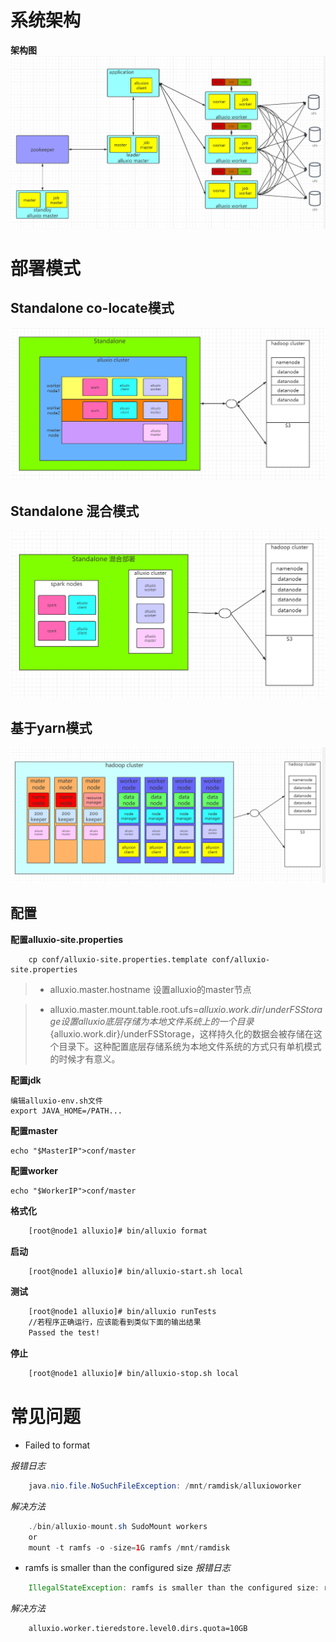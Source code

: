 # 系统架构
**架构图**
![example](picture/12.png)
# 部署模式
## Standalone co-locate模式
![example](picture/13.png)
## Standalone 混合模式
![example](picture/14.png)
## 基于yarn模式
![example](picture/15.png)
## 配置
**配置alluxio-site.properties**
```
    cp conf/alluxio-site.properties.template conf/alluxio-site.properties
```
> * alluxio.master.hostname 设置alluxio的master节点
        
> * alluxio.master.mount.table.root.ufs=${alluxio.work.dir}/underFSStorage 设置alluxio底层存储为本地文件系统上的一个目录${alluxio.work.dir}/underFSStorage，这样持久化的数据会被存储在这个目录下。这种配置底层存储系统为本地文件系统的方式只有单机模式的时候才有意义。

**配置jdk**

    编辑alluxio-env.sh文件
    export JAVA_HOME=/PATH...

**配置master**

    echo "$MasterIP">conf/master
**配置worker**

    echo "$WorkerIP">conf/master
**格式化**
```bash
    [root@node1 alluxio]# bin/alluxio format
```
**启动**
```bash
    [root@node1 alluxio]# bin/alluxio-start.sh local
```
**测试**
```bash
    [root@node1 alluxio]# bin/alluxio runTests
    //若程序正确运行，应该能看到类似下面的输出结果
    Passed the test!
```
**停止**
```bash
    [root@node1 alluxio]# bin/alluxio-stop.sh local
```
# 常见问题
* Failed to format

*报错日志*
```java
    java.nio.file.NoSuchFileException: /mnt/ramdisk/alluxioworker
```
*解决方法*
```java
    ./bin/alluxio-mount.sh SudoMount workers
    or 
    mount -t ramfs -o -size=1G ramfs /mnt/ramdisk
```
* ramfs is smaller than the configured size
*报错日志*
```java
    IllegalStateException: ramfs is smaller than the configured size: ramfs size: 10.45GB, configured size: 20.95GB
```
*解决方法*
```shell
    alluxio.worker.tieredstore.level0.dirs.quota=10GB
```